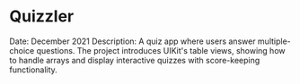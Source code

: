 # Quizzler
Date: December 2021
Description:
A quiz app where users answer multiple-choice questions. The project introduces UIKit's table views, showing how to handle arrays and display interactive quizzes with score-keeping functionality.
